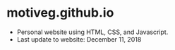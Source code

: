 # motiveg.github.io

* Personal website using HTML, CSS, and Javascript.
* Last update to website: December 11, 2018
